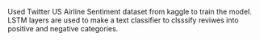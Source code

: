 Used Twitter US Airline Sentiment dataset from kaggle to train the model. 
LSTM layers are used to make a text classifier to clsssify reviwes into positive and negative categories.
